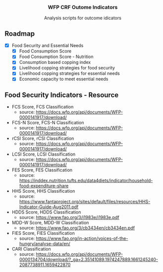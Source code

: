 <div id="top"></div>

<!-- PROJECT LOGO -->
<br />
<div align="center">
  <a href="https://github.com/axmedmaxamuud/Food-Security-and-Nutrition-Indicators/tree/outcome_indicators">
  </a>

<h3 align="center">WFP CRF Outome Indicators</h3>

  <p align="center">
    Analysis scripts for outcome idicators 
  </p>
</div>

<!-- ROADMAP -->
## Roadmap

- [x] Food Security and Essential Needs
    - [x] Food Consumption Score
    - [x] Food Consumption Score - Nutrition
    - [x] Consumption based copping index
    - [x] Livelihood copping strategies for food security
    - [x] Livelihood copping strategies for essential needs
    - [x] Economic capacity to meet essential needs

<!-- Resources -->
## Food Security Indicators - Resource
-	FCS Score, FCS Classification
    - source: https://docs.wfp.org/api/documents/WFP-0000141917/download/
-	FCS-N Score, FCS-N Classification
    - source: https://docs.wfp.org/api/documents/WFP-0000141917/download/
-	rCSI Score, rCSI Classification
    - source: https://docs.wfp.org/api/documents/WFP-0000141917/download/
-	LCSI Score, LCSI Classification
    - source: https://docs.wfp.org/api/documents/WFP-0000141917/download/
-	FES Score, FES Classification
    - source: https://inddex.nutrition.tufts.edu/data4diets/indicator/household-food-expenditure-share
-	HHS Score, HHS Classification 
    - source: https://www.fantaproject.org/sites/default/files/resources/HHS-Indicator-Guide-Aug2011.pdf
-	HDDS Score, HDDS Classification 
    - source: https://www.fao.org/3/i1983e/i1983e.pdf
-	MDD-W Score, MDD-W Classification 
    - source: https://www.fao.org/3/cb3434en/cb3434en.pdf
-	FIES Score, FIES Classification
    - source: https://www.fao.org/in-action/voices-of-the-hungry/analyse-data/en/
-	CARI Classification 
    - source: https://docs.wfp.org/api/documents/WFP-0000134704/download/?_ga=2.35141089.1974247889.1661245240-2087738911.1659422870


